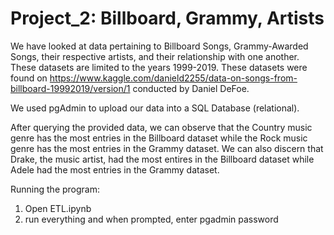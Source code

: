 # Project_2: Billboard, Grammy, Artists

We have looked at data pertaining to Billboard Songs, Grammy-Awarded Songs, their respective artists, and their relationship with one another. These datasets are limited to the years 1999-2019. These datasets were found on https://www.kaggle.com/danield2255/data-on-songs-from-billboard-19992019/version/1 conducted by Daniel DeFoe.

We used pgAdmin to upload our data into a SQL Database (relational). 

After querying the provided data, we can observe that the Country music genre has the most entries in the Billboard dataset while the Rock music genre has the most entries in the Grammy dataset. We can also discern that Drake, the music artist, had the most entires in the Billboard dataset while Adele had the most entries in the Grammy dataset. 


Running the program:

1. Open ETL.ipynb
2. run everything and when prompted, enter pgadmin password
